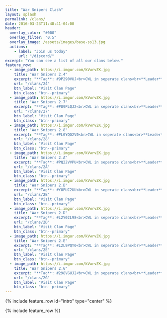 ```yaml
---
title: "War Snipers Clash"
layout: splash
permalink: /clans/
date: 2016-03-23T11:48:41-04:00
header:
  overlay_color: "#000"
  overlay_filter: "0.5"
  overlay_image: /assets/images/base-ss13.jpg
  actions:
    - label: "Join us today"
      url: "/discord/"
excerpt: "You can see a list of all our clans below."
feature_row:
  - image_path: https://i.imgur.com/kVwrvZK.jpg
    title: "War Snipers 2.4"
    excerpt: "**Tag**: #9P290VUJ<br>CWL in seperate clans<br>**Leader**: mbehtiop"
    url: "/clans/24"
    btn_label: "Visit Clan Page"
    btn_class: "btn--primary"
  - image_path: https://i.imgur.com/kVwrvZK.jpg
    title: "War Snipers 2.7"
    excerpt: "**Tag**: #PU9PLQJ2<br>CWL in seperate clans<br>**Leader**: Thxbault"
    url: "/clans/27"
    btn_label: "Visit Clan Page"
    btn_class: "btn--primary"
  - image_path: https://i.imgur.com/kVwrvZK.jpg
    title: "War Snipers 2.8"
    excerpt: "**Tag**: #PL0YQG2V0<br>CWL in seperate clans<br>**Leader**: Justin"
    url: "/clans/28"
    btn_label: "Visit Clan Page"
    btn_class: "btn--primary"
  - image_path: https://i.imgur.com/kVwrvZK.jpg
    title: "War Snipers 2.A"
    excerpt: "**Tag**: #PQ22VVPU<br>CWL in seperate clans<br>**Leader**: Me$h"
    url: "/clans/2A"
    btn_label: "Visit Clan Page"
    btn_class: "btn--primary"
  - image_path: https://i.imgur.com/kVwrvZK.jpg
    title: "War Snipers 2.B"
    excerpt: "**Tag**: #YUPUC2UU<br>CWL in seperate clans<br>**Leader**: Justin"
    url: "/clans/2B"
    btn_label: "Visit Clan Page"
    btn_class: "btn--primary"
  - image_path: https://i.imgur.com/kVwrvZK.jpg
    title: "War Snipers 2.D"
    excerpt: "**Tag**: #L2Y02L98<br>CWL in seperate clans<br>**Leader**: I2_frosty"
    url: "/clans/2D"
    btn_label: "Visit Clan Page"
    btn_class: "btn--primary"
  - image_path: https://i.imgur.com/kVwrvZK.jpg
    title: "War Snipers 2.E"
    excerpt: "**Tag**: #L2L9PQY0<br>CWL in seperate clans<br>**Leader**: ItsMe AK"
    url: "/clans/2E"
    btn_label: "Visit Clan Page"
    btn_class: "btn--primary"
  - image_path: https://i.imgur.com/kVwrvZK.jpg
    title: "War Snipers 2.G"
    excerpt: "**Tag**: #298VGUJ2<br>CWL in seperate clans<br>**Leader**: WilliamLC"
    url: "/clans/2G"
    btn_label: "Visit Clan Page"
    btn_class: "btn--primary"
---
```


{% include feature_row id="intro" type="center" %}

{% include feature_row %}

